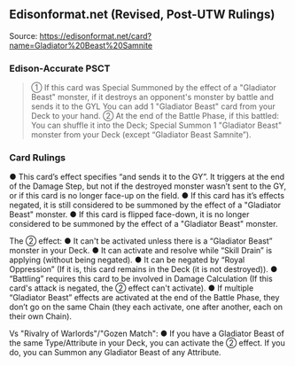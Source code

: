 
## Edisonformat.net (Revised, Post-UTW Rulings)

Source: https://edisonformat.net/card?name=Gladiator%20Beast%20Samnite

### Edison-Accurate PSCT

> ① If this card was Special Summoned by the effect of a "Gladiator Beast" monster,
> if it destroys an opponent's monster by battle and sends it to the GYL
> You can add 1 "Gladiator Beast" card from your Deck to your hand.
> ② At the end of the Battle Phase, if this battled:
> You can shuffle it into the Deck; Special Summon 1 "Gladiator Beast" monster from your Deck (except “Gladiator Beast Samnite”).

### Card Rulings

● This card’s effect specifies “and sends it to the GY”. It triggers at the end of the Damage Step, but not if the destroyed monster wasn’t sent to the GY, or if this card is no longer face-up on the field.
● If this card has it’s effects negated, it is still considered to be summoned by the effect of a "Gladiator Beast" monster.
● If this card is flipped face-down, it is no longer considered to be summoned by the effect of a "Gladiator Beast" monster.

The ② effect:
● It can't be activated unless there is a “Gladiator Beast” monster in your Deck.
● It can activate and resolve while “Skill Drain” is applying (without being negated).
● It can be negated by “Royal Oppression” (If it is, this card remains in the Deck (it is not destroyed)).
● “Battling” requires this card to be involved in Damage Calculation
(If this card's attack is negated, the ② effect can't activate).
● If multiple “Gladiator Beast” effects are activated at the end of the Battle Phase,
they don’t go on the same Chain (they each activate, one after another, each on their own Chain).

Vs "Rivalry of Warlords"/"Gozen Match":
● If you have a Gladiator Beast of the same Type/Attribute in your Deck, you can activate the ② effect.
If you do, you can Summon any Gladiator Beast of any Attribute.
            